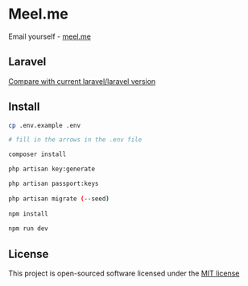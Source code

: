 # Meel.me
Email yourself - [meel.me](https://meel.me)

## Laravel
[Compare with current laravel/laravel version](https://github.com/laravel/laravel/compare/c6d7d83ba3c81b31d663ae2917be4c81cc905b8b...master)

## Install
```bash
cp .env.example .env

# fill in the arrows in the .env file

composer install

php artisan key:generate

php artisan passport:keys
 
php artisan migrate (--seed)
 
npm install
 
npm run dev
```

## License

This project is open-sourced software licensed under the [MIT license](http://opensource.org/licenses/MIT)
